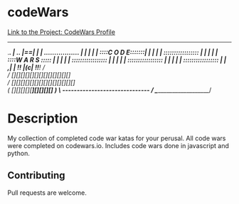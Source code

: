 # codeWars

[Link to the Project: CodeWars Profile](https://www.codewars.com/users/KaiaCodes0)
___
   .__________________________.
    | .___________________. |==|
    | | ................. | |  |
    | | ::::C O D E:::::::| |  |
    | | ::::::::::::::::: | |  |
    | | ::::W A R S ::::: | |  |
    | | ::::::::::::::::: | |  |
    | | ::::::::::::::::: | |  |
    | | ::::::::::::::::: | | ,|
    | !___________________! |(c|
    !_______________________!__!
   /                            \
  /  [][][][][][][][][][][][][]  \
 /  [][][][][][][][][][][][][][]  \
(  [][][][][____________][][][][]  )
 \ ------------------------------ /
  \______________________________/

# Description
My collection of completed code war katas for your perusal. All code wars were completed on codewars.io. Includes code wars done in javascript and python.

## Contributing
Pull requests are welcome.
